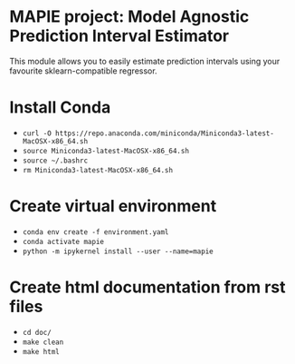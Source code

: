# MAPIE project: Model Agnostic Prediction Interval Estimator

This module allows you to easily estimate prediction intervals 
using your favourite sklearn-compatible regressor.



# Install Conda
* `curl -O https://repo.anaconda.com/miniconda/Miniconda3-latest-MacOSX-x86_64.sh`
* `source Miniconda3-latest-MacOSX-x86_64.sh`
* `source ~/.bashrc`
* `rm Miniconda3-latest-MacOSX-x86_64.sh`

# Create virtual environment
* `conda env create -f environment.yaml`
* `conda activate mapie`
* `python -m ipykernel install --user --name=mapie`

# Create html documentation from rst files
* `cd doc/`
* `make clean`
* `make html`